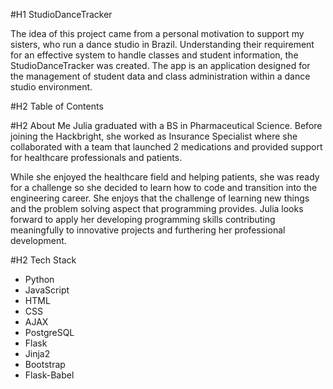 #H1 StudioDanceTracker

The idea of this project came from a personal motivation to support my sisters, who run a dance studio in Brazil. Understanding their requirement for an effective system to handle classes and student information, the StudioDanceTracker was created. The app is an application designed for the management of student data and class administration within a dance studio environment.

#H2 Table of Contents



#H2 About Me
Julia graduated with a BS in Pharmaceutical Science. Before joining the Hackbright, she worked as Insurance Specialist where she collaborated with a team that launched 2 medications and provided support for healthcare professionals and patients. 

While she enjoyed the healthcare field and helping patients, she was ready for a challenge so she decided to learn how to code and transition into the engineering career. She enjoys that the challenge of learning new things and the problem solving aspect that programming provides. Julia looks forward to apply her developing programming skills contributing meaningfully to innovative projects and furthering her professional development.

#H2 Tech Stack

* Python 
* JavaScript 
* HTML 
* CSS 
* AJAX 
* PostgreSQL 
* Flask 
* Jinja2 
* Bootstrap 
* Flask-Babel